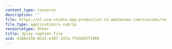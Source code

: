 ```yaml
---
content_type: resource
description: ''
file: https://ol-ocw-studio-app-production.s3.amazonaws.com/courses/res-2-006-girls-who-build-cameras-summer-2016/4166e1568215e307337a7fd3dd3f1966_ow2TNmzadXc.srt
file_type: application/x-subrip
resourcetype: Other
title: 3play caption file
uid: 4166e156-8215-e307-337a-7fd3dd3f1966
---
```

